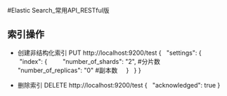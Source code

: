 #Elastic Search_常用API_RESTful版

索引操作
---

* 创建非结构化索引
PUT http://localhost:9200/test
{
   "settings": {
      "index": {
         "number_of_shards": "2", #分片数
         "number_of_replicas": "0" #副本数
      }
   }
}

* 删除索引
DELETE http://localhost:9200/test
{
   "acknowledged": true
}